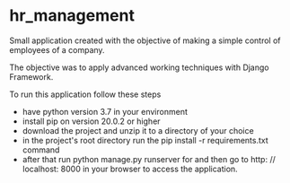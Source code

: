 # hr_management

Small application created with the objective of making a simple control of employees of a company.

The objective was to apply advanced working techniques with Django Framework.

To run this application follow these steps

- have python version 3.7 in your environment
- install pip on version 20.0.2 or higher
- download the project and unzip it to a directory of your choice
- in the project's root directory run the pip install -r requirements.txt command
- after that run python manage.py runserver for and then go to http: // localhost: 8000 in your browser to access the application. 
